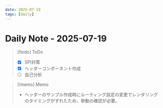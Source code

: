```yaml
---
date: 2025-07-19
tags: [daily]
---
```


# Daily Note - 2025-07-19

> [!todo] ToDo
> - [x] SPI対策
> - [x] ヘッダーコンポーネント作成
> - [ ] 自己分析

> [!memo] Memo
> - ヘッダーのサンプル作成時にルーティング設定の変更でレンダリングのタイミングがずれたため、挙動の確認が必要。

